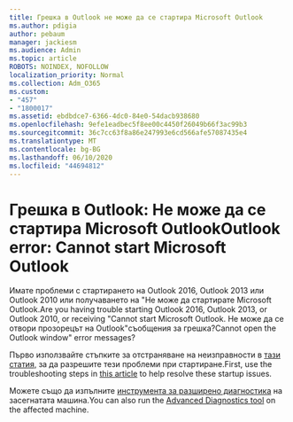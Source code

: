 ```yaml
---
title: Грешка в Outlook не може да се стартира Microsoft Outlook
ms.author: pdigia
author: pebaum
manager: jackiesm
ms.audience: Admin
ms.topic: article
ROBOTS: NOINDEX, NOFOLLOW
localization_priority: Normal
ms.collection: Adm_O365
ms.custom:
- "457"
- "1800017"
ms.assetid: ebdbdce7-6366-4dc0-84e0-54dacb938680
ms.openlocfilehash: 9efe1eadbec5f8ee00c4450f26049b66f3ac99b3
ms.sourcegitcommit: 36c7cc63f8a86e247993e6cd566afe57087435e4
ms.translationtype: MT
ms.contentlocale: bg-BG
ms.lasthandoff: 06/10/2020
ms.locfileid: "44694812"
---
```

# <a name="outlook-error-cannot-start-microsoft-outlook"></a><span data-ttu-id="de5dd-102">Грешка в Outlook: Не може да се стартира Microsoft Outlook</span><span class="sxs-lookup"><span data-stu-id="de5dd-102">Outlook error: Cannot start Microsoft Outlook</span></span>

<span data-ttu-id="de5dd-103">Имате проблеми с стартирането на Outlook 2016, Outlook 2013 или Outlook 2010 или получаването на "Не може да стартирате Microsoft Outlook.</span><span class="sxs-lookup"><span data-stu-id="de5dd-103">Are you having trouble starting Outlook 2016, Outlook 2013, or Outlook 2010, or receiving "Cannot start Microsoft Outlook.</span></span> <span data-ttu-id="de5dd-104">Не може да се отвори прозорецът на Outlook"съобщения за грешка?</span><span class="sxs-lookup"><span data-stu-id="de5dd-104">Cannot open the Outlook window" error messages?</span></span>
  
<span data-ttu-id="de5dd-105">Първо използвайте стъпките за отстраняване на неизправности в [тази статия,](https://support.office.com/article/I-can-t-start-Microsoft-Outlook-2016-2013-or-2010-or-receive-the-error-Cannot-start-Microsoft-Office-Outlook-Cannot-open-the-Outlook-Window-d1f69da6-b333-4650-97bf-4d77bd7abb85) за да разрешите тези проблеми при стартиране.</span><span class="sxs-lookup"><span data-stu-id="de5dd-105">First, use the troubleshooting steps in [this article](https://support.office.com/article/I-can-t-start-Microsoft-Outlook-2016-2013-or-2010-or-receive-the-error-Cannot-start-Microsoft-Office-Outlook-Cannot-open-the-Outlook-Window-d1f69da6-b333-4650-97bf-4d77bd7abb85) to help resolve these startup issues.</span></span> 
  
<span data-ttu-id="de5dd-106">Можете също да изпълните [инструмента за разширено диагностика](https://aka.ms/SaRA-OutlookAdvDiagnostics) на засегнатата машина.</span><span class="sxs-lookup"><span data-stu-id="de5dd-106">You can also run the [Advanced Diagnostics tool](https://aka.ms/SaRA-OutlookAdvDiagnostics) on the affected machine.</span></span>